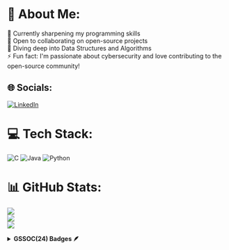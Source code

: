 # 💫 About Me:
🔭 Currently sharpening my programming skills<br>🤝 Open to collaborating on open-source projects<br>🌱 Diving deep into Data Structures and Algorithms<br>⚡ Fun fact: I'm passionate about cybersecurity and love contributing to the open-source community!


## 🌐 Socials:
[![LinkedIn](https://img.shields.io/badge/LinkedIn-%230077B5.svg?logo=linkedin&logoColor=white)](www.linkedin.com/in/dev-das-687ba7296) 

# 💻 Tech Stack:
![C](https://img.shields.io/badge/c-%2300599C.svg?style=for-the-badge&logo=c&logoColor=white) ![Java](https://img.shields.io/badge/java-%23ED8B00.svg?style=for-the-badge&logo=openjdk&logoColor=white) ![Python](https://img.shields.io/badge/python-3670A0?style=for-the-badge&logo=python&logoColor=ffdd54)
# 📊 GitHub Stats:
![](https://github-readme-stats.vercel.app/api?username=devd-328&theme=dark&hide_border=false&include_all_commits=false&count_private=false)<br/>
![](https://github-readme-streak-stats.herokuapp.com/?user=devd-328&theme=dark&hide_border=false)<br/>
![](https://github-readme-stats.vercel.app/api/top-langs/?username=devd-328&theme=dark&hide_border=false&include_all_commits=false&count_private=false&layout=compact)
<details>
  <summary><b>GSSOC(24) Badges 🪶</b></summary>
  <div style="display:flex; align-items:center; justify-content:center; flex-wrap:wrap; gap: 10px;">
    <a href="https://gssoc.girlscript.tech/leaderboard" target="_blank">
      <img src="https://raw.githubusercontent.com/GSSoC24/Postman-Challenge/main/docs/assets/Postman%20White.png" width="100px" height="100px" alt="Postman White Badge" />
    </a>
    <img src="https://raw.githubusercontent.com/GSSoC24/Postman-Challenge/main/docs/assets/1.png" width="100px" height="100px" alt="Badge 1" />
  </div>
</details>

